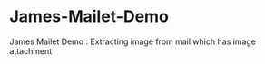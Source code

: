 James-Mailet-Demo
=================

James Mailet Demo : Extracting image from mail which has image attachment
